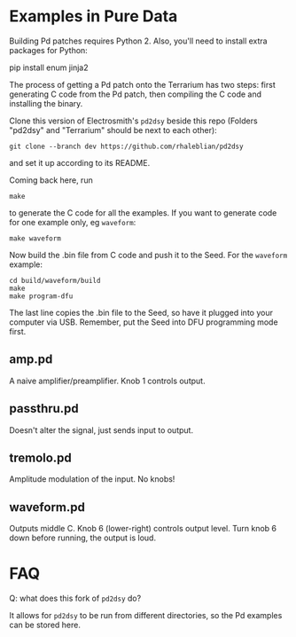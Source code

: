 
Examples in Pure Data
=====================
Building Pd patches requires Python 2. Also, you'll need to
install extra packages for Python:

   pip install enum jinja2

The process of getting a Pd patch onto the Terrarium
has two steps: first generating C code from the Pd patch,
then compiling the C code and installing the binary.

Clone this version of Electrosmith's `pd2dsy` beside this repo
(Folders "pd2dsy" and "Terrarium" should be next to each other):

    git clone --branch dev https://github.com/rhaleblian/pd2dsy

and set it up according to its README.

Coming back here, run

    make

to generate the C code for all the examples. If you want to
generate code for one example only, eg `waveform`:

    make waveform

Now build the .bin file from C code and push it to the Seed.
For the `waveform` example:

    cd build/waveform/build
    make
    make program-dfu

The last line copies the .bin file to the Seed, so have
it plugged into your computer via USB.
Remember, put the Seed into DFU programming mode first.


amp.pd
------
A naive amplifier/preamplifier. Knob 1 controls output.

passthru.pd
-----------
Doesn't alter the signal, just sends input to output.

tremolo.pd
----------
Amplitude modulation of the input. No knobs!

waveform.pd
-------
Outputs middle C. Knob 6 (lower-right) controls output level.
Turn knob 6 down before running, the output is loud.


FAQ
===
Q: what does this fork of `pd2dsy` do?

It allows for `pd2dsy` to be run from different directories, so the Pd examples can be stored here.

